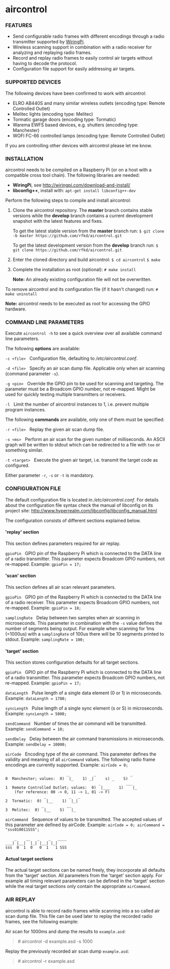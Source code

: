 # **aircontrol**

### **FEATURES**

* Send configurable radio frames with different encodings through a radio transmitter supported by [WiringPi](http://wiringpi.com/).
* Wireless scanning support in combination with a radio receiver for analyzing and replaying radio frames.
* Record and replay radio frames to easily control air targets without having to decode the protocol.
* Configuration file support for easily addressing air targets.


### **SUPPORTED DEVICES**

The following devices have been confirmed to work with aircontrol: 
* ELRO AB440S and many similar wireless outlets (encoding type: Remote Controlled Outlet)
* Melitec lights (encoding type: Melitec)
* Tormatic garage doors (encoding type: Tormatic)
* Warema EWFS based devices, e.g. shutters (encoding type: Manchester)
* WOFI FC-66 controlled lamps (encoding type: Remote Controlled Outlet) 

If you are controlling other devices with aircontrol please let me know.


### **INSTALLATION**

aircontrol needs to be compiled on a Raspberry Pi (or on a host with a compatible cross tool chain).
The following libraries are needed:

* **WiringPi**, see <http://wiringpi.com/download-and-install/>
* **libconfig++**, install with: `apt-get install libconfig++-dev`

Perform the following steps to compile and install aircontrol:

1. Clone the aircontrol repository. The **master** branch contains stable versions while the **develop** branch contains a current development snapshot with the latest features and fixes.

   To get the latest stable version from the **master** branch run:
   `$ git clone -b master https://github.com/rfkd/aircontrol.git`
   
   To get the latest development version from the **develop** branch run:
    `$ git clone https://github.com/rfkd/aircontrol.git`

2. Enter the cloned directory and build aircontrol:
   `$ cd aircontrol`
   `$ make`

3. Complete the installation as root (optional):
   `# make install`
   
   **Note:** An already existing configuration file will not be overwritten.

To remove aircontrol and its configuration file (if it hasn't changed) run:
   `# make uninstall`

**Note:** aircontrol needs to be executed as root for accessing the GPIO hardware.


### **COMMAND LINE PARAMETERS**

Execute `aircontrol -h` to see a quick overview over all available command line parameters.

The following **options** are available:

`-c <file>` &nbsp; Configuration file, defaulting to */etc/aircontrol.conf*.

`-d <file>` &nbsp; Specify an air scan dump file. Applicable only when air scanning (command parameter `-s`).

`-g <pin>` &nbsp; Override the GPIO pin to be used for scanning and targeting. The parameter must be a Broadcom GPIO number, not re-mapped. Might be used for quickly testing multiple transmitters or receivers.

`-l` &nbsp; Limit the number of aircontrol instances to 1, i.e. prevent multiple program instances.

The following **commands** are available, only one of them must be specified:

`-r <file>` &nbsp; Replay the given air scan dump file.

`-s <ms>` &nbsp; Perform an air scan for the given number of milliseconds. An ASCII graph will be written to stdout which can be redirected to a file with `tee` or something similar.

`-t <target>` &nbsp; Execute the given air target, i.e. transmit the target code as configured.

Either parameter `-r`, `-s` or `-t` is mandatory.


### **CONFIGURATION FILE**

The default configuration file is located in */etc/aircontrol.conf*. For details about the configuration file syntax check the manual of libconfig on its project site: <http://www.hyperrealm.com/libconfig/libconfig_manual.html>

The configuration consists of different sections explained below.

#### 'replay' section

This section defines parameters required for air replay.

`gpioPin` &nbsp; GPIO pin of the Raspberry Pi which is connected to the DATA line of a radio transmitter. This parameter expects Broadcom GPIO numbers, not re-mapped. Example: `gpioPin = 17;`

#### 'scan' section

This section defines all air scan relevant parameters.

`gpioPin` &nbsp; GPIO pin of the Raspberry Pi which is connected to the DATA line of a radio receiver. This parameter expects Broadcom GPIO numbers, not re-mapped. Example: `gpioPin = 18;`

`samplingRate` &nbsp; Delay between two samples when air scanning in microseconds. This parameter in combination with the `-s` value defines the number of segments being output. For example when scanning for 1ms (=1000us) with a `samplingRate` of 100us there will be 10 segments printed to stdout. Example: `samplingRate = 100;`

#### 'target' section

This section stores configuration defaults for all target sections.

`gpioPin` &nbsp; GPIO pin of the Raspberry Pi which is connected to the DATA line of a radio transmitter. This parameter expects Broadcom GPIO numbers, not re-mapped. Example: `gpioPin = 17;`

`dataLength` &nbsp; Pulse length of a single data element (0 or 1) in microseconds. Example: `dataLength = 1780;`

`syncLength` &nbsp; Pulse length of a single sync element (s or S) in microseconds. Example: `syncLength = 5000;`

`sendCommand` &nbsp; Number of times the air command will be transmitted. Example: `sendCommand = 10;`

`sendDelay` &nbsp; Delay between the air command transmissions in microseconds. Example: `sendDelay = 10000;`

`airCode` &nbsp; Encoding type of the air command. This parameter defines the validity and meaning of all `airCommand` values. The following radio frame encodings are currently supported. Example: `airCode = 0;`

                               _           _               _
    0  Manchester; values:  0)  |_    1) _|     s) _    S)
                                             _           ___
    1  Remote Controlled Outlet; values:  0)  |___    1)    |_
        (for reference: 00 -> 0, 11 -> 1, 01 -> F)
                     _          _   _
    2  Tormatic:  0)  |__    1)  |_| 
                    _          __
    3  Melitec:  0)  |__    S)   |_

`airCommand` &nbsp; Sequence of values to be transmitted. The accepted values of this parameter are defined by airCode. Example: `airCode = 0; airCommand = "sss010011SSS";`

        _    __   _    _   ____
    ___| |__|  |_| |__| |_| 
    sss  0  1  0   0  1   1 SSS

#### Actual target sections

The actual target sections can be named freely, they incorporate all defaults from the 'target' section. All parameters from the 'target' section apply. For example all timing relevant parameters can be defined in the 'target' section while the real target sections only contain the appropriate `airCommand`.


### **AIR REPLAY**

aircontrol is able to record radio frames while scanning into a so called air scan dump file. This file can be used later to replay the recorded radio frames, see the following example:

Air scan for 1000ms and dump the results to `example.asd`:
> \# aircontrol -d example.asd -s 1000

Replay the previously recorded air scan dump `example.asd`:
> \# aircontrol -r example.asd

